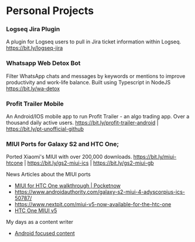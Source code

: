 # Personal Projects

### Logseq Jira Plugin
A plugin for Logseq users to pull in Jira ticket information within Logseq. 
https://bit.ly/logseq-jira

### Whatsapp Web Detox Bot 
Filter WhatsApp chats and messages by keywords or mentions to improve productivity and work-life balance.
Built using Typescript in NodeJS
https://bit.ly/wa-detox

### Profit Trailer Mobile
An Android/IOS mobile app to run Profit Trailer - an algo trading app. 
Over a thousand daily active users.
https://bit.ly/profit-trailer-android | https://bit.ly/pt-unofficial-github

### MIUI Ports for Galaxy S2 and HTC One;
Ported Xiaomi's MIUI with over 200,000 downloads.
https://bit.ly/miui-htcone | https://bit.ly/gs2-miui-ics | https://bit.ly/gs2-miui-gb

News Articles about the MIUI ports
- [MIUI for HTC One walkthrough | Pocketnow](https://youtu.be/Vwbd9XgNAZU)
- https://www.androidauthority.com/galaxy-s2-miui-4-adyscorpius-ics-50787/
- https://www.nextpit.com/miui-v5-now-available-for-the-htc-one
- [HTC One MIUI v5](https://youtu.be/FnovQ9JbC94)

My days as a content writer
- [Android focused content](https://wccftech.com/author/aditsharda/)

